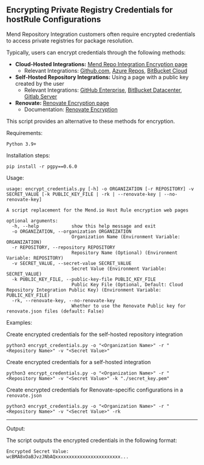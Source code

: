 ## Encrypting Private Registry Credentials for hostRule Configurations

Mend Repository Integration customers often require encrypted credentials to access private registries for package resolution.

Typically, users can encrypt credentials through the following methods:

- **Cloud-Hosted Integrations:** [Mend Repo Integration Encryption page](https://mend-resources.mend.io/index-gh.html)
  - Relevant Integrations: [Github.com](https://docs.mend.io/bundle/integrations/page/configure_mend_for_github_com_to_resolve_your_private_dependencies.html), [Azure Repos](https://docs.mend.io/bundle/integrations/page/configure_mend_for_azure_repos_to_resolve_your_private_dependencies.html), [BitBucket Cloud](https://docs.mend.io/bundle/integrations/page/installation_of_mend_for_bitbucket_cloud.html#Handling-Private-Registries-and-Authenticated-Repositories)
- **Self-Hosted Repository Integrations:** Using a page with a public key created by the user
  - Relevant Integrations: [GitHub Enterprise](https://docs.mend.io/bundle/integrations/page/configure_mend_for_github_enterprise_to_resolve_your_private_dependencies.html), [BitBucket Datacenter](https://docs.mend.io/bundle/integrations/page/mend_for_bitbucket_server_and_data_center.html#Handling-Private-Registries-and-Authenticated-Repositories), [Gitlab Server](https://docs.mend.io/bundle/integrations/page/installing_mend_for_gitlab.html#Handling-Private-Registries-and-Authenticated-Repositories)
- **Renovate:** [Renovate Encryption page](https://app.renovatebot.com/encrypt)
  - Documentation: [Renovate Encryption](https://docs.renovatebot.com/getting-started/private-packages/#encryption-and-the-mend-renovate-app)

This script provides an alternative to these methods for encryption.

Requirements:
```
Python 3.9+
```

Installation steps:
```
pip install -r pgpy==0.6.0
```


Usage:
```
usage: encrypt_credentials.py [-h] -o ORGANIZATION [-r REPOSITORY] -v SECRET_VALUE [-k PUBLIC_KEY_FILE | -rk | --renovate-key | --no-renovate-key]

A script replacement for the Mend.io Host Rule encryption web pages

optional arguments:
  -h, --help            show this help message and exit
  -o ORGANIZATION, --organization ORGANIZATION
                        Organization Name (Environment Variable: ORGANIZATION)
  -r REPOSITORY, --repository REPOSITORY
                        Repository Name (Optional) (Environment Variable: REPOSITORY)
  -v SECRET_VALUE, --secret-value SECRET_VALUE
                        Secret Value (Environment Variable: SECRET_VALUE)
  -k PUBLIC_KEY_FILE, --public-key-file PUBLIC_KEY_FILE
                        Public Key File (Optional, Default: Cloud Repository Integration Public Key) (Environment Variable: PUBLIC_KEY_FILE)
  -rk, --renovate-key, --no-renovate-key
                        Whether to use the Renovate Public key for renovate.json files (default: False)
```

Examples:  

Create encrypted credentials for the self-hosted repository integration
```
python3 encrypt_credentials.py -o "<Organization Name>" -r "<Repository Name>" -v "<Secret Value>"
```

Create encrypted credentials for a self-hosted integration
```
python3 encrypt_credentials.py -o "<Organization Name>" -r "<Repository Name>" -v "<Secret Value>" -k "./secret_key.pem"
```

Create encrypted credentials for Renovate-specific configurations in a ``renovate.json``
```
python3 encrypt_credentials.py -o "<Organization Name>" -r "<Repository Name>" -v "<Secret Value>" -rk
```

<hr />
Output:

The script outputs the encrypted credentials in the following format:
```
Encrypted Secret Value:
wcBMA8xOaBJvzJNbAQxxxxxxxxxxxxxxxxxxxxxxxx...
```
